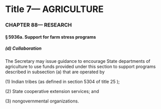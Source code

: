 
# Title 7— AGRICULTURE
### CHAPTER 88— RESEARCH
#### § 5936a. Support for farm stress programs
##### (d) Collaboration

The Secretary may issue guidance to encourage State departments of agriculture to use funds provided under this section to support programs described in subsection (a) that are operated by

(1) Indian tribes (as defined in section 5304 of title 25 );

(2) State cooperative extension services; and

(3) nongovernmental organizations.
